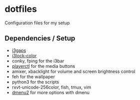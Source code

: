 # dotfiles
Configuration files for my setup

## Dependencies / Setup
* [i3gaps](https://github.com/Airblader/i3.git)
* [i3lock-color](https://github.com/eXenon/i3lock-color)
* conky, fping for the i3bar
* [playerctl](https://github.com/acrisci/playerctl) for the media buttons
* amixer, xbacklight for volume and screen brightness control
* feh for the wallpaper
* python3 for the scripts
* rxvt-unicode-256color, fish, tmux, vim
* [dmenu2](https://bitbucket.org/melek/dmenu2) for more options with dmenu
